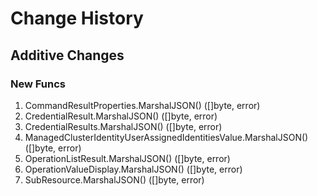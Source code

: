 # Change History

## Additive Changes

### New Funcs

1. CommandResultProperties.MarshalJSON() ([]byte, error)
1. CredentialResult.MarshalJSON() ([]byte, error)
1. CredentialResults.MarshalJSON() ([]byte, error)
1. ManagedClusterIdentityUserAssignedIdentitiesValue.MarshalJSON() ([]byte, error)
1. OperationListResult.MarshalJSON() ([]byte, error)
1. OperationValueDisplay.MarshalJSON() ([]byte, error)
1. SubResource.MarshalJSON() ([]byte, error)
